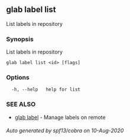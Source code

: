 ## glab label list

List labels in repository

### Synopsis

List labels in repository

```
glab label list <id> [flags]
```

### Options

```
  -h, --help   help for list
```

### SEE ALSO

* [glab label](glab_label.md)	 - Manage labels on remote

###### Auto generated by spf13/cobra on 10-Aug-2020
